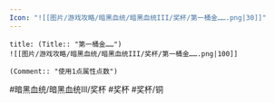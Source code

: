 ```yaml
---
Icon: "![[图片/游戏攻略/暗黑血统/暗黑血统III/奖杯/第一桶金…….png|30]]"
---
```

```ad-common-bronze-trophy
title: (Title:: "第一桶金……")
![[图片/游戏攻略/暗黑血统/暗黑血统III/奖杯/第一桶金…….png|100]]

(Comment:: "使用1点属性点数")
```

#暗黑血统/暗黑血统III/奖杯 #奖杯 #奖杯/铜
